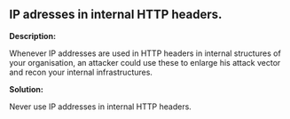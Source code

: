 
IP adresses in internal HTTP headers.
-------

**Description:**

Whenever IP addresses are used in HTTP headers in internal structures of your organisation, 
an attacker could use these to enlarge his attack vector and recon your 
internal infrastructures.


**Solution:**

Never use IP addresses in internal HTTP headers.

	